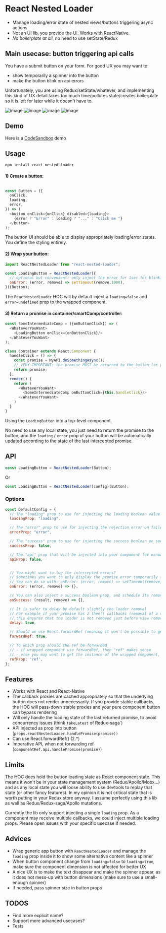 React Nested Loader
==========================

- Manage loading/error state of nested views/buttons triggering async actions
- Not an UI lib, you provide the UI. Works with ReactNative.
- *No boilerplate at all*, no need to use setState/Redux

## Main usecase: button triggering api calls 

You have a submit button on your form. For good UX you may want to:
- show temporarily a spinner into the button
- make the button blink on api errors

Unfortunately, you are using Redux/setState/whatever, and implementing this kind of UX detail takes too much time/pollutes state/creates boilerplate so it is left for later while it doesn't have to.

![image](https://user-images.githubusercontent.com/749374/35107228-b2abbf4a-fc70-11e7-87a5-93528c8797b8.png)
![image](https://user-images.githubusercontent.com/749374/35110949-5457c7fe-fc7a-11e7-8fc9-c0e0687b01f6.png)
![image](https://user-images.githubusercontent.com/749374/35104923-9c57f12e-fc6a-11e7-86ef-aa3a11724dd4.png)
![image](https://user-images.githubusercontent.com/749374/35111647-007356b0-fc7c-11e7-89f9-1211519a1ac0.png)


## Demo

Here is a [CodeSandbox](https://codesandbox.io/s/olqwv8rkzz) demo

## Usage

`npm install react-nested-loader`

#### 1) Create a button:

```javascript

const Button = ({
  onClick, 
  loading,
  error,
}) => (
  <button onClick={onClick} disabled={loading}>
    {error ? "Error" : loading ? "..." : "Click me "}
  </button>
);
```

The button UI should be able to display appropriately loading/error states. You define the styling entirely.

#### 2) Wrap your button:

```javascript
import ReactNestedLoader from "react-nested-loader";

const LoadingButton = ReactNestedLoader({
  // optional but convenient: only inject the error for 1sec for blinking effect
  onError: (error, remove) => setTimeout(remove,1000), 
})(Button);
```

The `ReactNestedLoader` HOC will by default inject a `loading=false` and `error=undefined` prop to the wrapped component.

#### 3) Return a promise in container/smartComp/controller:


```javascript
const SomeIntermediateComp = ({onButtonClick}) => (
  <WhateverYouWant>
    <LoadingButton onClick={onButtonClick}/>
  </WhateverYouWant>
);

class Container extends React.Component {
  handleClick = () => {
    const promise = MyAPI.doSomethingAsync();
    // VERY IMPORTANT: the promise MUST be returned to the button (or you can use "async handleClick")
    return promise;
  };
  render() {
    return (
      <WhateverYouWant>
        <SomeIntermediateComp onButtonClick={this.handleClick}/>
      </WhateverYouWant>
    )
  }
}
```

Using the `LoadingButton` into a top-level component.

No need to use any local state, you just need to return the promise to the button, and the `loading` / `error` prop of your button will be automatically updated according to the state of the last intercepted promise.


## API

```javascript
const LoadingButton = ReactNestedLoader(Button);
```

Or

```javascript
const LoadingButton = ReactNestedLoader(config)(Button);
```

### Options

```js
const DefaultConfig = {
  // The "loading" prop to use for injecting the loading boolean value
  loadingProp: "loading",

  // The "error" prop to use for injecting the rejection error on failed async operation
  errorProp: "error",

  // The "success" prop to use for injecting the success boolean on successful async operation
  successProp: false,

  // The "api" prop that will be injected into your component for manual control
  apiProp: false,


  // You might want to log the intercepted errors?
  // Sometimes you want to only display the promise error temporarily (for example, make the button blink on error)
  // You can do so with: onError: (error, remove) => setTimeout(remove,1000)
  onError: (error, remove) => {},

  // You can also inject a success boolean prop, and schedule its removal to give user feedback (like congratulations)
  onSuccess: (result, remove) => {},

  // It is safer to delay by default slightly the loader removal
  // For example if your promise has 2 then() callbacks (removal of a view and loader removal),
  // this ensures that the loader is not removed just before view removal, leading to flicker
  delay: true,

  // Should we use React.forwardRef (meaning it won't be possible to get this comp instance, just the wrapped comp)
  forwardRef: true,

  // To which prop should the ref be forwarded
  // - if wrapped component use forwardRef, then "ref" makes sense
  // - else you may want to get the instance of the wrapped component, or it probably expose an "innerRef" prop...
  refProp: 'ref',
};
```

## Features

- Works with React and React-Native
- The callback proxies are cached appropriately so that the underlying button does not render unnecessarily. If you provide stable callbacks, the HOC will pass-down stable proxies and your pure component button can bypass rendering
- Will only handle the loading state of the last returned promise, to avoid concurrency issues (think `takeLatest` of Redux-saga`)
- API injected as prop into button (`props.reactNestedLoader.handlePromise(promise))`
- Can use React.forwardRef() (2.*)
- Imperative API, when not forwarding ref (`componentRef.api.handlePromise(promise)`)



## Limits

The HOC does hold the button loading state as React component state. This means it won't be in your state management system (Redux/Apollo/Mobx...) and as any local state you will loose ability to use devtools to replay that state (or other fancy features). In my opinion it is not critical state that is worth putting in your Redux store anyway. I assume perfectly using this lib as well as Redux/Redux-saga/Apollo mutations.

Currently the lib only support injecting a single `loading` prop. As a component may receive multiple callbacks, we could inject multiple loading props. Please open issues with your specific usecase if needed.


## Advices

- Wrap generic app button with `ReactNestedLoader` and manage the `loading` prop inside it to show some alternative content like a spinner
- When button component change from `loading=false` to `loading=true`, make sure the component dimension is not affected for better UX
- A nice UX is to make the text disappear and make the spinner appear, as it does not mess-up with button dimensions (make sure to use a small-enough spinner)
- If needed, pass spinner size in button props

## TODOS

- Find more explicit name?
- Support more advanced usecases?
- Tests


